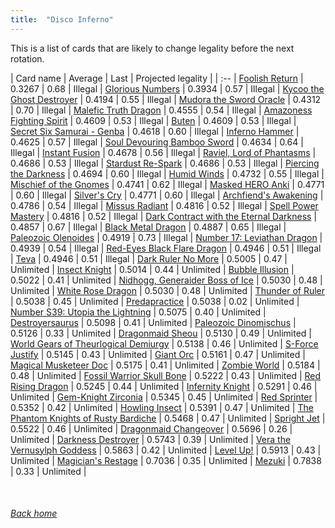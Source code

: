 ```yaml
---
title:  "Disco Inferno"
---
```


This is a list of cards that are likely to change legality before the next rotation.

| Card name | Average | Last | Projected legality |
| :-- |
[Foolish Return](https://db.ygoprodeck.com/card/?search=Foolish%20Return) | 0.3267 | 0.68 | Illegal |
[Glorious Numbers](https://db.ygoprodeck.com/card/?search=Glorious%20Numbers) | 0.3934 | 0.57 | Illegal |
[Kycoo the Ghost Destroyer](https://db.ygoprodeck.com/card/?search=Kycoo%20the%20Ghost%20Destroyer) | 0.4194 | 0.55 | Illegal |
[Mudora the Sword Oracle](https://db.ygoprodeck.com/card/?search=Mudora%20the%20Sword%20Oracle) | 0.4312 | 0.70 | Illegal |
[Malefic Truth Dragon](https://db.ygoprodeck.com/card/?search=Malefic%20Truth%20Dragon) | 0.4555 | 0.54 | Illegal |
[Amazoness Fighting Spirit](https://db.ygoprodeck.com/card/?search=Amazoness%20Fighting%20Spirit) | 0.4609 | 0.53 | Illegal |
[Buten](https://db.ygoprodeck.com/card/?search=Buten) | 0.4609 | 0.53 | Illegal |
[Secret Six Samurai - Genba](https://db.ygoprodeck.com/card/?search=Secret%20Six%20Samurai%20-%20Genba) | 0.4618 | 0.60 | Illegal |
[Inferno Hammer](https://db.ygoprodeck.com/card/?search=Inferno%20Hammer) | 0.4625 | 0.57 | Illegal |
[Soul Devouring Bamboo Sword](https://db.ygoprodeck.com/card/?search=Soul%20Devouring%20Bamboo%20Sword) | 0.4634 | 0.64 | Illegal |
[Instant Fusion](https://db.ygoprodeck.com/card/?search=Instant%20Fusion) | 0.4678 | 0.56 | Illegal |
[Raviel, Lord of Phantasms](https://db.ygoprodeck.com/card/?search=Raviel,%20Lord%20of%20Phantasms) | 0.4686 | 0.53 | Illegal |
[Stardust Re-Spark](https://db.ygoprodeck.com/card/?search=Stardust%20Re-Spark) | 0.4686 | 0.53 | Illegal |
[Piercing the Darkness](https://db.ygoprodeck.com/card/?search=Piercing%20the%20Darkness) | 0.4694 | 0.60 | Illegal |
[Humid Winds](https://db.ygoprodeck.com/card/?search=Humid%20Winds) | 0.4732 | 0.55 | Illegal |
[Mischief of the Gnomes](https://db.ygoprodeck.com/card/?search=Mischief%20of%20the%20Gnomes) | 0.4741 | 0.62 | Illegal |
[Masked HERO Anki](https://db.ygoprodeck.com/card/?search=Masked%20HERO%20Anki) | 0.4771 | 0.60 | Illegal |
[Silver's Cry](https://db.ygoprodeck.com/card/?search=Silver's%20Cry) | 0.4771 | 0.60 | Illegal |
[Archfiend's Awakening](https://db.ygoprodeck.com/card/?search=Archfiend's%20Awakening) | 0.4786 | 0.54 | Illegal |
[Missus Radiant](https://db.ygoprodeck.com/card/?search=Missus%20Radiant) | 0.4816 | 0.52 | Illegal |
[Spell Power Mastery](https://db.ygoprodeck.com/card/?search=Spell%20Power%20Mastery) | 0.4816 | 0.52 | Illegal |
[Dark Contract with the Eternal Darkness](https://db.ygoprodeck.com/card/?search=Dark%20Contract%20with%20the%20Eternal%20Darkness) | 0.4857 | 0.67 | Illegal |
[Black Metal Dragon](https://db.ygoprodeck.com/card/?search=Black%20Metal%20Dragon) | 0.4887 | 0.65 | Illegal |
[Paleozoic Olenoides](https://db.ygoprodeck.com/card/?search=Paleozoic%20Olenoides) | 0.4919 | 0.73 | Illegal |
[Number 17: Leviathan Dragon](https://db.ygoprodeck.com/card/?search=Number%2017:%20Leviathan%20Dragon) | 0.4939 | 0.54 | Illegal |
[Red-Eyes Black Flare Dragon](https://db.ygoprodeck.com/card/?search=Red-Eyes%20Black%20Flare%20Dragon) | 0.4946 | 0.51 | Illegal |
[Teva](https://db.ygoprodeck.com/card/?search=Teva) | 0.4946 | 0.51 | Illegal |
[Dark Ruler No More](https://db.ygoprodeck.com/card/?search=Dark%20Ruler%20No%20More) | 0.5005 | 0.47 | Unlimited |
[Insect Knight](https://db.ygoprodeck.com/card/?search=Insect%20Knight) | 0.5014 | 0.44 | Unlimited |
[Bubble Illusion](https://db.ygoprodeck.com/card/?search=Bubble%20Illusion) | 0.5022 | 0.41 | Unlimited |
[Nidhogg, Generaider Boss of Ice](https://db.ygoprodeck.com/card/?search=Nidhogg,%20Generaider%20Boss%20of%20Ice) | 0.5030 | 0.48 | Unlimited |
[White Rose Dragon](https://db.ygoprodeck.com/card/?search=White%20Rose%20Dragon) | 0.5030 | 0.48 | Unlimited |
[Thunder of Ruler](https://db.ygoprodeck.com/card/?search=Thunder%20of%20Ruler) | 0.5038 | 0.45 | Unlimited |
[Predapractice](https://db.ygoprodeck.com/card/?search=Predapractice) | 0.5038 | 0.02 | Unlimited |
[Number S39: Utopia the Lightning](https://db.ygoprodeck.com/card/?search=Number%20S39:%20Utopia%20the%20Lightning) | 0.5075 | 0.40 | Unlimited |
[Destroyersaurus](https://db.ygoprodeck.com/card/?search=Destroyersaurus) | 0.5098 | 0.41 | Unlimited |
[Paleozoic Dinomischus](https://db.ygoprodeck.com/card/?search=Paleozoic%20Dinomischus) | 0.5126 | 0.33 | Unlimited |
[Dragonmaid Sheou](https://db.ygoprodeck.com/card/?search=Dragonmaid%20Sheou) | 0.5130 | 0.49 | Unlimited |
[World Gears of Theurlogical Demiurgy](https://db.ygoprodeck.com/card/?search=World%20Gears%20of%20Theurlogical%20Demiurgy) | 0.5138 | 0.46 | Unlimited |
[S-Force Justify](https://db.ygoprodeck.com/card/?search=S-Force%20Justify) | 0.5145 | 0.43 | Unlimited |
[Giant Orc](https://db.ygoprodeck.com/card/?search=Giant%20Orc) | 0.5161 | 0.47 | Unlimited |
[Magical Musketeer Doc](https://db.ygoprodeck.com/card/?search=Magical%20Musketeer%20Doc) | 0.5175 | 0.41 | Unlimited |
[Zombie World](https://db.ygoprodeck.com/card/?search=Zombie%20World) | 0.5184 | 0.48 | Unlimited |
[Fossil Warrior Skull Bone](https://db.ygoprodeck.com/card/?search=Fossil%20Warrior%20Skull%20Bone) | 0.5222 | 0.43 | Unlimited |
[Red Rising Dragon](https://db.ygoprodeck.com/card/?search=Red%20Rising%20Dragon) | 0.5245 | 0.44 | Unlimited |
[Infernity Knight](https://db.ygoprodeck.com/card/?search=Infernity%20Knight) | 0.5291 | 0.46 | Unlimited |
[Gem-Knight Zirconia](https://db.ygoprodeck.com/card/?search=Gem-Knight%20Zirconia) | 0.5345 | 0.45 | Unlimited |
[Red Sprinter](https://db.ygoprodeck.com/card/?search=Red%20Sprinter) | 0.5352 | 0.42 | Unlimited |
[Howling Insect](https://db.ygoprodeck.com/card/?search=Howling%20Insect) | 0.5391 | 0.47 | Unlimited |
[The Phantom Knights of Rusty Bardiche](https://db.ygoprodeck.com/card/?search=The%20Phantom%20Knights%20of%20Rusty%20Bardiche) | 0.5468 | 0.47 | Unlimited |
[Spright Jet](https://db.ygoprodeck.com/card/?search=Spright%20Jet) | 0.5522 | 0.46 | Unlimited |
[Dragonmaid Changeover](https://db.ygoprodeck.com/card/?search=Dragonmaid%20Changeover) | 0.5696 | 0.26 | Unlimited |
[Darkness Destroyer](https://db.ygoprodeck.com/card/?search=Darkness%20Destroyer) | 0.5743 | 0.39 | Unlimited |
[Vera the Vernusylph Goddess](https://db.ygoprodeck.com/card/?search=Vera%20the%20Vernusylph%20Goddess) | 0.5863 | 0.42 | Unlimited |
[Level Up!](https://db.ygoprodeck.com/card/?search=Level%20Up!) | 0.5913 | 0.43 | Unlimited |
[Magician's Restage](https://db.ygoprodeck.com/card/?search=Magician's%20Restage) | 0.7036 | 0.35 | Unlimited |
[Mezuki](https://db.ygoprodeck.com/card/?search=Mezuki) | 0.7838 | 0.33 | Unlimited |

<br>

###### [Back home](index)